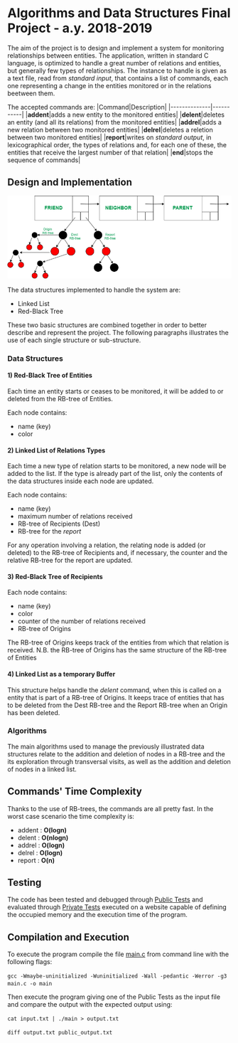 # Algorithms and Data Structures Final Project - a.y. 2018-2019
The aim of the project is to design and implement a system for monitoring relationships between entities. 
The application, written in standard C language, is optimized to handle a great number of relations and entities, but generally few types of relationships. 
The instance to handle is given as a text file, read from *standard input*, that contains a list of commands, each one representing a change in the entities monitored or in the relations beetween them.

The accepted commands are:
|Command|Description|
|--------------|-----------|
|__addent__|adds a new entity to the monitored entities|
|__delent__|deletes an entity (and all its relations) from the monitored entities|
|__addrel__|adds a new relation between two monitored entities|
|__delrel__|deletes a reletion between two monitored entities|
|__report__|writes on *standard output*, in lexicographical order, the types of relations and, for each one of these, the entities that receive the largest number of that relation|
|__end__|stops the sequence of commands|

## Design and Implementation
![alt text](https://github.com/LorenzoMainetti/API-2019-FinalProject/blob/master/apiProject_Diagram.png)

The data structures implemented to handle the system are:
* Linked List
* Red-Black Tree

These two basic structures are combined together in order to better describe and represent the project. The following paragraphs illustrates the use of each single structure or sub-structure.

### Data Structures
#### 1) Red-Black Tree of Entities
Each time an entity starts or ceases to be monitored, it will be added to or deleted from the RB-tree of Entities.

Each node contains:
* name (key)
* color

#### 2) Linked List of Relations Types
Each time a new type of relation starts to be monitored, a new node will be added to the list. If the type is already part of the list, only the contents of the data structures inside each node are updated.

Each node contains:
* name (key)
* maximum number of relations received
* RB-tree of Recipients (Dest)
* RB-tree for the *report*

For any operation involving a relation, the relating node is added (or deleted) to the RB-tree of Recipients and, if necessary, the counter and the relative RB-tree for the report are updated.

#### 3) Red-Black Tree of Recipients
Each node contains:
* name (key)
* color
* counter of the number of relations received
* RB-tree of Origins 

The RB-tree of Origins keeps track of the entities from which that relation is received.
N.B. the RB-tree of Origins has the same structure of the RB-tree of Entities

#### 4) Linked List as a temporary Buffer
This structure helps handle the *delent* command, when this is called on a entity that is part of a RB-tree of Origins. It keeps trace of entities that has to be deleted from the Dest RB-tree and the Report RB-tree when an Origin has been deleted.

### Algorithms
The main algorithms used to manage the previously illustrated data structures relate to the addition and deletion of nodes in a RB-tree and the its exploration through transversal visits, as well as the addition and deletion of nodes in a linked list.

## Commands' Time Complexity
Thanks to the use of RB-trees, the commands are all pretty fast. In the worst case scenario the time complexity is:
* addent :  **O(logn)**
* delent :  **O(nlogn)**
* addrel :  **O(logn)**
* delrel :  **O(logn)**
* report :  **O(n)**

## Testing
The code has been tested and debugged through [Public Tests](https://github.com/LorenzoMainetti/API-2019-FinalProject/tree/master/test/public) and evaluated through [Private Tests](https://github.com/LorenzoMainetti/API-2019-FinalProject/tree/master/test/private) executed on a website capable of defining the occupied memory and the execution time of the program.

## Compilation and Execution
To execute the program compile the file [main.c](https://github.com/LorenzoMainetti/API-2019-FinalProject/blob/master/main.c) from command line with the following flags:

  `gcc -Wmaybe-uninitialized -Wuninitialized -Wall -pedantic -Werror -g3 main.c -o main`

Then execute the program giving one of the Public Tests as the input file and compare the output with the expected output using:

 `cat input.txt | ./main > output.txt`
 
 `diff output.txt public_output.txt `
